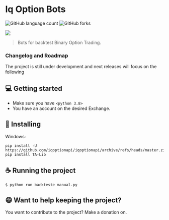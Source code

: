 # Iq Option Bots


![GitHub language count](https://img.shields.io/github/languages/count/metheuspsc/Iq_Option_Bots?style=for-the-badge)
![GitHub forks](https://img.shields.io/github/forks/metheuspsc/Iq_Option_Bots?style=for-the-badge)


<img src="static/personagem2.png">

> Bots for backtest Binary Option Trading.
> 
### Changelog and Roadmap

The project is still under development and next releases will focus on the following


## 💻 Getting started

* Make sure you have `<python 3.8>`
* You have an account on the desired Exchange.

## 🚀 Installing

Windows:
```
pip install -U https://github.com/iqoptionapi/iqoptionapi/archive/refs/heads/master.zip
pip install TA-Lib
```

## ☕ Running the project

```
$ python run backteste manual.py
```
## 😄 Want to help keeping the project?<br>

You want to contribute to the project? 
Make a donation on.
